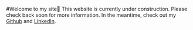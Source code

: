 #Welcome to my site👋
This website is currently under construction. Please check back soon for more information. In the meantime, check out my [Github](https://github.com/austin-mc) and [LinkedIn](https://www.linkedin.com/in/austin-christiansen/).